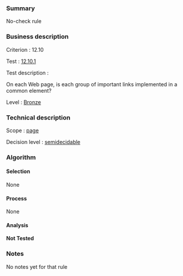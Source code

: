 ### Summary

No-check rule

### Business description

Criterion : 12.10

Test : [12.10.1](http://www.accessiweb.org/index.php/accessiweb-22-english-version.html#test-12-10-1)

Test description :

On each Web page, is each group of important links implemented in a
common element?

Level : [Bronze](/en/category/rules-design/accessiweb-11/level/bronze)

### Technical description

Scope : [page](/en/category/rules-design/accessiweb-11/scope/page)

Decision level :
[semidecidable](/en/category/rules-design/accessiweb-11/decision-level/semidecidable)

### Algorithm

#### Selection

None

#### Process

None

#### Analysis

**Not Tested**

### Notes

No notes yet for that rule
